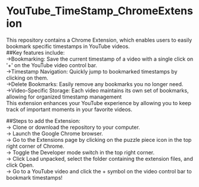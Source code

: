# YouTube_TimeStamp_ChromeExtension

This repository contains a Chrome Extension, which enables users to easily bookmark specific timestamps in YouTube videos.<br/>
##Key features include:<br/>
->Bookmarking: Save the current timestamp of a video with a single click on '+' on the YouTube video control bar.<br/>
->Timestamp Navigation: Quickly jump to bookmarked timestamps by clicking on them.<br/>
->Delete Bookmarks: Easily remove any bookmarks you no longer need.<br/>
->Video-Specific Storage: Each video maintains its own set of bookmarks, allowing for organized timestamp management<br/>
This extension enhances your YouTube experience by allowing you to keep track of important moments in your favorite videos.<br/>

##Steps to add the Extension:<br/>
-> Clone or download the repository to your computer.<br/>
-> Launch the Google Chrome browser.<br/>
-> Go to the Extensions page by clicking on the puzzle piece icon in the top right corner of Chrome.<br/>
-> Toggle the Developer mode switch in the top right corner.<br/>
-> Click Load unpacked, select the folder containing the extension files, and click Open.<br/>
-> Go to a YouTube video and click the + symbol on the video control bar to bookmark timestamps!



